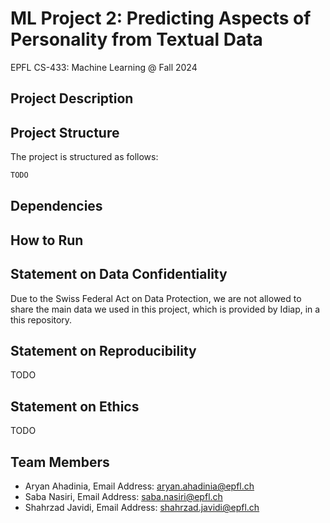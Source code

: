 # ML Project 2: Predicting Aspects of Personality from Textual Data

EPFL CS-433: Machine Learning @ Fall 2024

## Project Description



## Project Structure

The project is structured as follows:

```txt
TODO
```

## Dependencies



## How to Run



## Statement on Data Confidentiality

Due to the Swiss Federal Act on Data Protection, we are not allowed to share the main data we used in this project, which is provided by Idiap, in a this repository.

## Statement on Reproducibility

TODO

## Statement on Ethics

TODO

## Team Members

- Aryan Ahadinia, Email Address: <aryan.ahadinia@epfl.ch>
- Saba Nasiri, Email Address: <saba.nasiri@epfl.ch>
- Shahrzad Javidi, Email Address: <shahrzad.javidi@epfl.ch>
